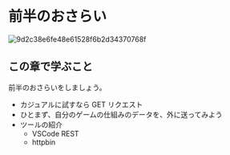 # 前半のおさらい

![9d2c38e6fe48e61528f6b2d34370768f](https://i.gyazo.com/9d2c38e6fe48e61528f6b2d34370768f.png)

## この章で学ぶこと

前半のおさらいをしましょう。

- カジュアルに試すなら GET リクエスト
- ひとまず、自分のゲームの仕組みのデータを、外に送ってみよう
- ツールの紹介
  - VSCode REST
  - httpbin